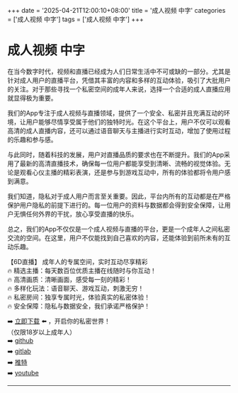 +++
date = '2025-04-21T12:00:10+08:00'
title = '成人视频 中字'
categories = ['成人视频 中字']
tags = ['成人视频 中字']
+++

# 成人视频 中字

在当今数字时代，视频和直播已经成为人们日常生活中不可或缺的一部分。尤其是针对成人用户的直播平台，凭借其丰富的内容和多样的互动体验，吸引了大批用户的关注。对于那些寻找一个私密空间的成年人来说，选择一个合适的成人直播应用就显得极为重要。

我们的App专注于成人视频与直播领域，提供了一个安全、私密并且充满互动的环境，让用户能够尽情享受属于他们的独特时光。在这个平台上，用户不仅可以观看高清的成人直播内容，还可以通过语音聊天与主播进行实时互动，增加了使用过程的乐趣和参与感。

与此同时，随着科技的发展，用户对直播品质的要求也在不断提升。我们的App采用了最新的高清直播技术，确保每一位用户都能享受到清晰、流畅的视觉体验。无论是观看心仪主播的精彩表演，还是参与到游戏互动中，所有的体验都将令用户感到满意。

我们知道，隐私对于成人用户而言至关重要。因此，平台内所有的互动都是在严格保护用户隐私的前提下进行的。每一位用户的资料与数据都会得到安全保障，让用户无惧任何外界的干扰，放心享受直播的快乐。

总之，我们的App不仅仅是一个成人视频与直播的平台，更是一个成年人之间私密交流的空间。在这里，用户不仅能找到自己喜欢的内容，还能体验到前所未有的互动乐趣。

【6D直播】
成年人的专属空间，实时互动尽享精彩  
🔥 精选主播：每天数百位优质主播在线随时与你互动！  
🔥 高清画质：清晰画面，感受每一刻的精彩！  
🔥 多样化玩法：语音聊天、游戏互动，刺激无穷！  
🔥 私密房间：独享专属时光，体验真实的私密体验！  
🔥 安全保障：隐私与数据安全，我们承诺严格保护！  

➡️ [立即下载](https://down123.s3.ap-east-1.amazonaws.com/down/down.html?channelCode=blog) ⬅️ ，开启你的私密世界！  
（仅限18岁以上成年人）  
➡️ [github](https://aldult-live.github.io/)  
➡️ [gitlab](https://seo-09598d.gitlab.io/)  
➡️ [推特](https://x.com/wegame33)  
➡️ [youtube](https://www.youtube.com/@6Dlive)  

---
